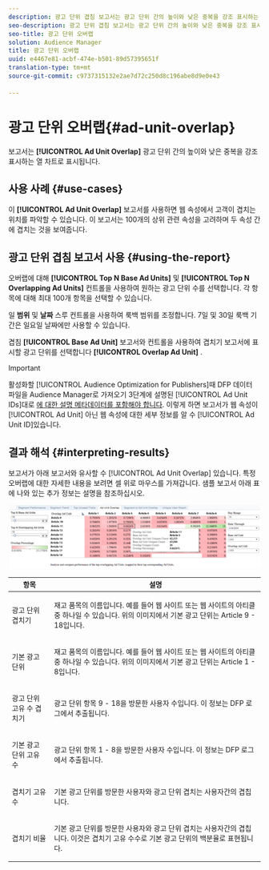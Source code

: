 ```yaml
---
description: 광고 단위 겹침 보고서는 광고 단위 간의 높이와 낮은 중복을 강조 표시하는 열 차트로 표시됩니다.
seo-description: 광고 단위 겹침 보고서는 광고 단위 간의 높이와 낮은 중복을 강조 표시하는 열 차트로 표시됩니다.
seo-title: 광고 단위 오버랩
solution: Audience Manager
title: 광고 단위 오버랩
uuid: e4467e81-acbf-474e-b501-89d57395651f
translation-type: tm+mt
source-git-commit: c9737315132e2ae7d72c250d8c196abe8d9e0e43

---
```



# 광고 단위 오버랩{#ad-unit-overlap}

보고서는 **[!UICONTROL Ad Unit Overlap]** 광고 단위 간의 높이와 낮은 중복을 강조 표시하는 열 차트로 표시됩니다.

## 사용 사례 {#use-cases}

이 **[!UICONTROL Ad Unit Overlap]** 보고서를 사용하면 웹 속성에서 고객이 겹치는 위치를 파악할 수 있습니다. 이 보고서는 100개의 상위 관련 속성을 고려하며 두 속성 간에 겹치는 것을 보여줍니다.

## 광고 단위 겹침 보고서 사용 {#using-the-report}

오버랩에 대해 **[!UICONTROL Top N Base Ad Units]** 및 **[!UICONTROL Top N Overlapping Ad Units]** 컨트롤을 사용하여 원하는 광고 단위 수를 선택합니다. 각 항목에 대해 최대 100개 항목을 선택할 수 있습니다.

일 **범위** 및 **날짜** 스루 컨트롤을 사용하여 룩백 범위를 조정합니다. 7일 및 30일 룩백 기간은 일요일 날짜에만 사용할 수 있습니다.

겹침 **[!UICONTROL Base Ad Unit]** 보고서와 컨트롤을 사용하여 겹치기 보고서에 표시할 광고 단위를 선택합니다 **[!UICONTROL Overlap Ad Unit]** .

>[!IMPORTANT]
>
>활성화할 [!UICONTROL Audience Optimization for Publishers]때 DFP 데이터 파일을 Audience Manager로 가져오기 3단계에 설명된 [!UICONTROL Ad Unit IDs]대로 [에 대한 설명 메타데이터를 포함해야 합니다](../../../reporting/audience-optimization-reports/aor-publishers/import-dfp.md). 이렇게 하면 보고서가 웹 속성이 [!UICONTROL Ad Unit] 아닌 웹 속성에 대한 세부 정보를 알 수 [!UICONTROL Ad Unit ID]있습니다.

## 결과 해석 {#interpreting-results}

보고서가 아래 보고서와 유사할 수 [!UICONTROL Ad Unit Overlap] 있습니다. 특정 오버랩에 대한 자세한 내용을 보려면 셀 위로 마우스를 가져갑니다. 샘플 보고서 아래 표에 나와 있는 추가 정보는 설명을 참조하십시오.

![](assets/publisher_ad_unit_overlap.png)

<table id="table_22340F45B1B94D3796174CB30A60E212"> 
 <thead> 
  <tr> 
   <th colname="col1" class="entry"> 항목 </th> 
   <th colname="col2" class="entry"> 설명 </th> 
  </tr>
 </thead>
 <tbody> 
  <tr> 
   <td colname="col1"> <p><span class="wintitle"> 광고 단위 겹치기</span> </p> </td> 
   <td colname="col2"> <p>재고 품목의 이름입니다. 예를 들어 웹 사이트 또는 웹 사이트의 아티클 중 하나일 수 있습니다. 위의 이미지에서 기본 광고 단위는 Article 9 - 18입니다. </p> </td> 
  </tr> 
  <tr> 
   <td colname="col1"> <p><span class="wintitle"> 기본 광고 단위</span> </p> </td> 
   <td colname="col2"> <p>재고 품목의 이름입니다. 예를 들어 웹 사이트 또는 웹 사이트의 아티클 중 하나일 수 있습니다. 위의 이미지에서 기본 광고 단위는 Article 1 - 8입니다. </p> </td> 
  </tr> 
  <tr> 
   <td colname="col1"> <p><span class="wintitle"> 광고 단위 고유 수 겹치기</span> </p> </td> 
   <td colname="col2"> <p>광고 단위 항목 9 - 18을 방문한 사용자 수입니다. 이 정보는 DFP 로그에서 추출됩니다. </p> </td> 
  </tr> 
  <tr> 
   <td colname="col1"> <p><span class="wintitle"> 기본 광고 단위 고유 수</span> </p> </td> 
   <td colname="col2"> <p>광고 단위 항목 1 - 8을 방문한 사용자 수입니다. 이 정보는 DFP 로그에서 추출됩니다. </p> </td> 
  </tr> 
  <tr> 
   <td colname="col1"> <p><span class="wintitle"> 겹치기 고유 수</span> </p> </td> 
   <td colname="col2"> <p>기본 광고 단위를 방문한 사용자와 광고 <span class="wintitle"> 단위</span> 겹치는 <span class="wintitle"> 사용자</span>간의 겹칩니다. </p> </td> 
  </tr> 
  <tr> 
   <td colname="col1"> <p><span class="wintitle"> 겹치기 비율</span> </p> </td> 
   <td colname="col2"> <p>기본 광고 단위를 방문한 사용자와 광고 <span class="wintitle"> 단위</span> 겹치는 <span class="wintitle"> 사용자</span>간의 겹칩니다. 이것은 <span class="wintitle"> 겹치기 고유 수</span>수로 기본 광고 단위의 백분율로 <span class="wintitle"> 표현됩니다</span>. </p> </td> 
  </tr> 
 </tbody> 
</table>
